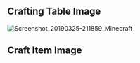 ## Crafting Table Image
![Screenshot_20190325-211859_Minecraft](https://user-images.githubusercontent.com/48094346/54944615-f814e480-4f44-11e9-9106-d1df71adfbac.jpg)

## Craft Item Image
